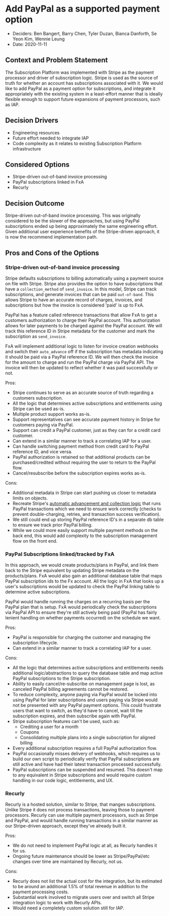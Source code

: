# Add PayPal as a supported payment option

- Deciders: Ben Bangert, Barry Chen, Tyler Duzan, Bianca Danforth, Se Yeon Kim, Wennie Leung
- Date: 2020-11-11

## Context and Problem Statement

The Subscription Platform was implemented with Stripe as the payment processor and driver of subscription logic. Stripe is used as the source of truth for whether an account has subscriptions associated with it. We would like to add PayPal as a payment option for subscriptions, and integrate it appropriately with the existing system in a least-effort manner that is ideally flexible enough to support future expansions of payment processors, such as IAP.

## Decision Drivers

- Engineering resources
- Future effort needed to integrate IAP
- Code complexity as it relates to existing Subscription Platform infrastructure

## Considered Options

- Stripe-driven out-of-band invoice processing
- PayPal subscriptions linked in FxA
- Recurly

## Decision Outcome

Stripe-driven out-of-band invoice processing. This was originally considered to be the slower of the approaches, but using PayPal subscriptions ended up being approximately the same engineering effort. Given additional user experience benefits of the Stripe-driven approach, it is now the recommend implementation path.

## Pros and Cons of the Options

### Stripe-driven out-of-band invoice processing

Stripe defaults subscriptions to billing automatically using a payment source on file with Stripe. Stripe also provides the option to have subscriptions that have a `collection_method` of `send_invoice`. In this model, Stripe can track subscriptions, and generate invoices that can be paid `out-of-band`. This allows Stripe to have an accurate record of charges, invoices, and subscriptions but how the invoice is considered 'paid' is up to FxA.

PayPal has a feature called reference transactions that allow FxA to get a customers authorization to charge their PayPal account. This authorization allows for later payments to be charged against the PayPal account. We will track this reference ID in Stripe metadata for the customer and mark the subscription as `send_invoice`.

FxA will implement additional logic to listen for invoice creation webhooks and switch their `auto_advance` off if the subscription has metadata indicating it should be paid via a PayPal reference ID. We will then check the invoice for the amount to charge and run the PayPal charge via PayPal API. The invoice will then be updated to reflect whether it was paid successfully or not.

Pros:

- Stripe continues to serve as an accurate source of truth regarding a customers subscription.
- All the logic that determines active subscriptions and entitlements using Stripe can be used as-is.
- Multiple product support works as-is.
- Support representatives can see accurate payment history in Stripe for customers paying via PayPal.
- Support can credit a PayPal customer, just as they can for a credit card customer.
- Can extend in a similar manner to track a correlating IAP for a user.
- Can handle switching payment method from credit card to PayPal reference ID, and vice versa.
- PayPal authorization is retained so that additional products can be purchased/credited without requiring the user to return to the PayPal flow.
- Cancel/resubscribe before the subscription expires works as-is.

Cons:

- Additional metadata in Stripe can start pushing us closer to metadata limits on objects.
- Recreate Stripe's [automatic advancement and collection logic](https://stripe.com/docs/billing/invoices/overview#auto_advance) that runs PayPal transactions which we need to ensure work correctly (checks to prevent double-charging, retries, and transaction success verification).
- We still could end up storing PayPal reference ID's in a separate db table to ensure we track
  prior PayPal billing.
- While we could more easily support multiple payment methods on the back end, this would add complexity to the subscription management flow on the front end.

### PayPal Subscriptions linked/tracked by FxA

In this approach, we would create products/plans in PayPal, and link them back to the Stripe equivalent by updating Stripe metadata on the products/plans. FxA would also gain an additional database table that maps PayPal subscription ids to the Fx account. All the logic in FxA that looks up a user's subscriptions would be updated to check the PayPal linking table to determine active subscriptions.

PayPal would handle running the charges on a recurring basis per the PayPal plan that is setup. FxA would periodically check the subscriptions via PayPal API to ensure they're still actively being paid (PayPal has fairly lenient handling on whether payments occurred) on the schedule we want.

Pros:

- PayPal is responsible for charging the customer and managing the subscription lifecycle.
- Can extend in a similar manner to track a correlating IAP for a user.

Cons:

- All the logic that determines active subscriptions and entitlements needs additional
  logic/abstractions to query the database table and map active PayPal subscriptions to the
  Stripe subscription.
- Ability to easily cancel/re-subscribe on management page is lost, as canceled PayPal billing agreements
  cannot be restored.
- To reduce complexity, anyone paying via PayPal would be locked into using PayPal for later
  subscriptions and users paying via Stripe would not be presented with any PayPal payment options.
  This could frustrate users that want to switch, as they'd have to cancel, wait till the
  subscription expires, and then subscribe again with PayPal.
- Stripe subscription features can't be used, such as:
  - Crediting a user for a month
  - Coupons
  - Consolidating multiple plans into a single subscription for aligned billing
- Every additional subscription requires a full PayPal authorization flow.
- PayPal occasionally misses delivery of webhooks, which requires us to build our own script
  to periodically verify that PayPal subscriptions are still active and have had their latest
  transaction processed successfully.
- PayPal subscriptions can be suspended and resumed. This doesn't map to any equivalent in Stripe
  subscriptions and would require custom handling in our code logic, entitlements, and UX.

### Recurly

Recurly is a hosted solution, similar to Stripe, that manges subscriptions. Unlike Stripe it does not process transactions, leaving those to payment processors. Recurly can use multiple payment processors, such as Stripe and PayPal, and would handle running transactions in a similar manner as our Stripe-driven approach, except they've already built it.

Pros:

- We do not need to implement PayPal logic at all, as Recurly handles it for us.
- Ongoing future maintenance should be lower as Stripe/PayPal/etc changes over time are
  maintained by Recurly, not us.

Cons:

- Recurly does not list the actual cost for the integration, but its estimated to be around an
  additional 1.5% of total revenue in addition to the payment processing costs.
- Substantial work involved to migrate users over and switch all Stripe integration logic to work
  with Recurly APIs.
- Would need a completely custom solution still for IAP.
